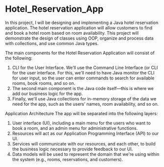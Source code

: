 # Hotel_Reservation_App


In this project, I will be designing and implementing a Java hotel reservation application. The hotel reservation application will allow customers to find and book a hotel room based on room availability. This project will demonstrate the design of classes using OOP, organize and process data with collections, and use common Java types.

The main components for the  Hotel Reservation Application will consist of the following:

1. CLI for the User Interface. We'll use the Command Line Interface (or CLI for the user interface. For this, we'll need to have Java monitor the CLI for user input, so the user can enter commands to search for available rooms, book rooms, and so on.
2. The second main component is the Java code itself—this is where we add our business logic for the app.
3. Finally, we'll use Java collections for in-memory storage of the data we need for the app, such as the users' names, room availability, and so on.


Application Architecture
The app will be separated into the following layers:

1. User interface (UI), including a main menu for the users who want to book a room, and an admin menu for administrative functions.
2. Resources will act as our Application Programming Interface (API) to our UI.
3. Services will communicate with our resources, and each other, to build the business logic necessary to provide feedback to our UI.
4. Data models will be used to represent the domain that we're using within the system (e.g., rooms, reservations, and customers).
